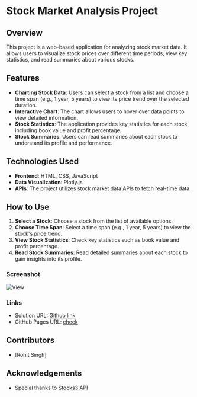 # Stock Market Analysis Project

## Overview

This project is a web-based application for analyzing stock market data. It allows users to visualize stock prices over different time periods, view key statistics, and read summaries about various stocks.

## Features

- **Charting Stock Data**: Users can select a stock from a list and choose a time span (e.g., 1 year, 5 years) to view its price trend over the selected duration.
- **Interactive Chart**: The chart allows users to hover over data points to view detailed information.
- **Stock Statistics**: The application provides key statistics for each stock, including book value and profit percentage.
- **Stock Summaries**: Users can read summaries about each stock to understand its profile and performance.

## Technologies Used

- **Frontend**: HTML, CSS, JavaScript
- **Data Visualization**: Plotly.js
- **APIs**: The project utilizes stock market data APIs to fetch real-time data.

## How to Use

1. **Select a Stock**: Choose a stock from the list of available options.
2. **Choose Time Span**: Select a time span (e.g., 1 year, 5 years) to view the stock's price trend.
3. **View Stock Statistics**: Check key statistics such as book value and profit percentage.
4. **Read Stock Summaries**: Read detailed summaries about each stock to gain insights into its profile.

### Screenshot

![View](./Images/ss.png)

### Links

- Solution URL: [Github link](https://github.com/Rataash99/Stock_Market_Analysis)
- GitHub Pages URL: [check](https://rataash99.github.io/Stock_Market_Analysis/)

## Contributors

- [Rohit Singh]

## Acknowledgements

- Special thanks to [Stocks3 API](https://stocks3.onrender.com/api/stocks/getstocksdata)
